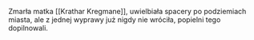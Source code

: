 Zmarła matka [[Krathar Kregmane]], uwielbiała spacery po podziemiach miasta, ale z jednej wyprawy już nigdy nie wróciła, popielni tego dopilnowali.